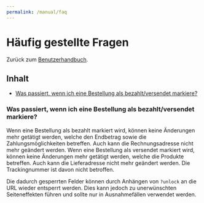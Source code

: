 ```yaml
---
permalink: /manual/faq
---
```


# Häufig gestellte Fragen

Zurück zum [Benutzerhandbuch](./).

## Inhalt

- [Was passiert, wenn ich eine Bestellung als bezahlt/versendet markiere?](#was-passiert-wenn-ich-eine-bestellung-als-bezahltversendet-markiere)

### Was passiert, wenn ich eine Bestellung als bezahlt/versendet markiere?

Wenn eine Bestellung als bezahlt markiert wird, können keine Änderungen mehr getätigt werden, welche den Endbetrag sowie die Zahlungsmöglichkeiten betreffen. Auch kann die Rechnungsadresse nicht mehr geändert werden.
Wenn eine Bestellung als versendet markiert wird, können keine Änderungen mehr getätigt werden, welche die Produkte betreffen. Auch kann die Lieferadresse nicht mehr geändert werden. Die Trackingnummer ist davon nicht betroffen.

Die dadurch gesperrten Felder können durch Anhängen von `?unlock` an die URL wieder entsperrt werden. Dies kann jedoch zu unerwünschten Seiteneffekten führen und sollte nur in Ausnahmefällen verwendet werden.
